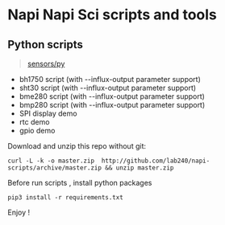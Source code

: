 # Napi Napi Sci scripts and tools

## Python scripts

>[sensors/py](sensors/py/)

- bh1750 script (with --influx-output parameter support)
- sht30 script (with --influx-output parameter support)
- bme280 script (with --influx-output parameter support)
- bmp280 script (with --influx-output parameter support)
- SPI display demo
- rtc demo
- gpio demo

Download and unzip this repo without git:

```
curl -L -k -o master.zip  http://github.com/lab240/napi-scripts/archive/master.zip && unzip master.zip

```

Before run scripts , install python packages 

```
pip3 install -r requirements.txt

```

Enjoy !